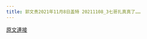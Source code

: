 ```yaml
---
title: 郭文贵2021年11月8日盖特 20211108_3七哥扎真真了……
---
```


[原文連接](https://gnews.org/ThreadView/53483068)


